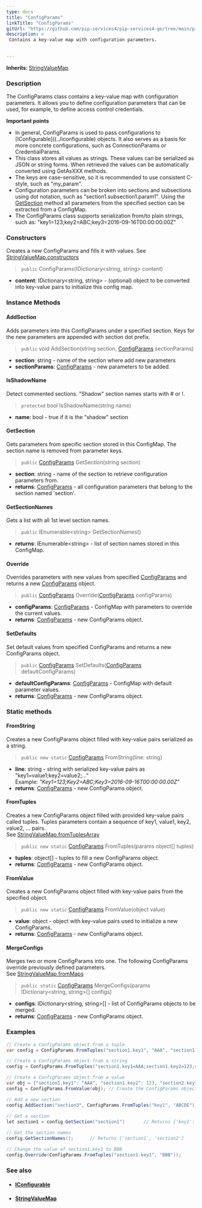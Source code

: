 ```yaml
---
type: docs
title: "ConfigParams"
linkTitle: "ConfigParams"
gitUrl: "https://github.com/pip-services4/pip-services4-go/tree/main/pip-services4-commons-go"
description: > 
 Contains a key-value map with configuration parameters. 

  
---
```


**Inherits**: [StringValueMap](../../data/string_value_map)

### Description
The ConfigParams class contains a key-value map with configuration parameters. It allows you to define configuration parameters that can be used, for example, to define access control credentials.  

**Important points**

- In general, ConfigParams is used to pass configurations to [IConfigurable]((../iconfigurable) objects. It also serves as a basis for more concrete configurations, such as ConnectionParams or CredentialParams. 
- This class stores all values as strings. These values can be serialized as JSON or string forms. When retrieved the values can be automatically converted using GetAsXXX methods.
- The keys are case-sensitive, so it is recommended to use consistent C-style, such as "my_param".
- Configuration parameters can be broken into sections and subsections using dot notation, such as "section1.subsection1.param1". Using the [GetSection](#getsection) method all parameters from the specified section can be extracted from a ConfigMap.
- The ConfigParams class supports serialization from/to plain strings, such as: "key1=123;key2=ABC;key3=2016-09-16T00:00:00.00Z"


### Constructors
Creates a new ConfigParams and fills it with values.
See [StringValueMap.constructors](../../data/string_value_map/#constructors)

> `public` ConfigParams(IDictionary\<string, string\> content)

- **content**: IDictionary\<string, string\> - (optional) object to be converted into key-value pairs to initialize this config map.

### Instance Methods  

#### AddSection
Adds parameters into this ConfigParams under a specified section.
Keys for the new parameters are appended with section dot prefix.

> `public` void AddSection(string section, [ConfigParams]() sectionParams)

- **section**: string - name of the section where add new parameters
- **sectionParams**: [ConfigParams]() - new parameters to be added.


#### IsShadowName
Detect commented sections.
"Shadow" section names starts with # or !.

> `protected` bool IsShadowName(string name)

- **name**: bool - true if it is the "shadow" section


#### GetSection
Gets parameters from specific section stored in this ConfigMap.
The section name is removed from parameter keys.

> `public` [ConfigParams]() GetSection(string section)

- **section**: string - name of the section to retrieve configuration parameters from.
- **returns**: [ConfigParams]() - all configuration parameters that belong to the section named 'section'. 

#### GetSectionNames
Gets a list with all 1st level section names.

> `public` IEnumerable\<string\> GetSectionNames()

- **returns**: IEnumerable\<string\> - list of section names stored in this ConfigMap.

#### Override
Overrides parameters with new values from specified [ConfigParams]()
and returns a new [ConfigParams]() object.

> `public` [ConfigParams]() Override([ConfigParams]() configParams)

- **configParams**: [ConfigParams]() - ConfigMap with parameters to override the current values.
- **returns**: [ConfigParams]() - new ConfigParams object.

#### SetDefaults
Set default values from specified ConfigParams and returns a new ConfigParams object.

> `public` [ConfigParams]() SetDefaults([ConfigParams]() defaultConfigParams)

- **defaultConfigParams**: [ConfigParams]() - ConfigMap with default parameter values.
- **returns**: [ConfigParams]() - new ConfigParams object.

### Static methods   

#### FromString
Creates a new ConfigParams object filled with key-value pairs serialized as a string.

> `public new static` [ConfigParams]() FromString(line: string)

- **line**: string - string with serialized key-value pairs as "key1=value1;key2=value2;..."  
Example: *"Key1=123;Key2=ABC;Key3=2016-09-16T00:00:00.00Z"*
- **returns**: [ConfigParams]() - new ConfigParams object.

#### FromTuples
Creates a new ConfigParams object filled with provided key-value pairs called tuples.
Tuples parameters contain a sequence of key1, value1, key2, value2, ... pairs.  
See [StringValueMap.fromTuplesArray](../../data/string_value_map/#fromtuplesarray)

> `public new static` [ConfigParams]() FromTuples(params object[] 	tuples)

- **tuples**: object[] - tuples to fill a new ConfigParams object.
- **returns**: [ConfigParams]() - new ConfigParams object.


#### FromValue
Creates a new ConfigParams object filled with key-value pairs from the specified object.

> `public new static` [ConfigParams]() FromValue(object value)

- **value**: object - object with key-value pairs used to initialize a new ConfigParams.
- **returns**: [ConfigParams]() - new ConfigParams object.


#### MergeConfigs
Merges two or more ConfigParams into one. The following ConfigParams override
previously defined parameters.  
See [StringValueMap.fromMaps](../../data/string_value_map/#frommaps)

> `public static` [ConfigParams]() MergeConfigs(params IDictionary\<string, string\>[] 	configs)

- **configs**: IDictionary\<string, string\>[] - list of ConfigParams objects to be merged.
- **returns**: [ConfigParams]() - new ConfigParams object.

### Examples   

```cs
// Create a ConfigParams object from a tuple
var config = ConfigParams.FromTuples("section1.key1", "AAA", "section1.key2", 123, "section2.key1", true);

// Create a ConfigParams object from a string
config = ConfigParams.FromTuples("section1.key1=AAA;section1.key2=123;section2.key1=True");

// Create a ConfigParams object from a value
var obj = {"section1.key1": "AAA", "section1.key2": 123, "section2.key1": true}; // Create a object
config = ConfigParams.FromValue(obj); // Create the ConfigParams object using the object

// Add a new section 
config.AddSection("section3", ConfigParams.FromTuples("key1", "ABCDE"));
                                       
// Get a section                                        
let section1 = config.GetSection("section1")       // Returns {'key1': 'AAA', 'key2': '123'} 

// Get the section names
config.GetSectionNames();      // Returns ['section1', 'section2']

// Change the value of section1.key1 to BBB
config.Override(ConfigParams.FromTuples("section1.key1", "BBB"));
```


### See also
- #### [IConfigurable](../iconfigurable)
- #### [StringValueMap](../../data/string_value_map)

